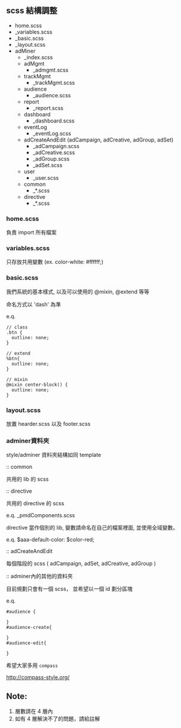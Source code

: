 ## scss 結構調整

* home.scss
* _variables.scss
* _basic.scss
* _layout.scss
* adMiner
  * _index.scss 
  * adMgmt
    * _admgmt.scss
  * trackMgmt
    * _trackMgmt.scss
  * audience
    * _audience.scss
  * report
    * _report.scss
  * dashboard
    * _dashboard.scss
  * eventLog
    * _eventLog.scss
  * adCreateAndEdit (adCampaign, adCreative, adGroup, adSet)
    * _adCampaign.scss
    * _adCreative.scss
    * _adGroup.scss
    * _adSet.scss
  * user
    * _user.scss
  * common
    * _*.scss
  * directive
    * _*.scss 


### home.scss

負責 import 所有檔案

### variables.scss

只存放共用變數 (ex. color-white: #ffffff;)

### basic.scss

我們系統的基本樣式, 以及可以使用的 @mixin, @extend 等等

命名方式以 'dash' 為準

e.q. 

```
// class
.btn {
  outline: none;
}

// extend
%btn{
  outline: none;
}

// mixin
@mixin center-block() {
  outline: none;
}

```

### layout.scss

放置 hearder.scss 以及 footer.scss

### adminer資料夾

   style/adminer 資料夾結構如同 template

:: common

共用的 lib 的 scss

:: directive

共用的 directive 的 scss

e.q. _pmdComponents.scss

directive 當作個別的 lib, 變數請命名在自己的檔案裡面, 並使用全域變數。

e.q. $aaa-default-color: $color-red;

:: adCreateAndEdit

每個階段的 scss ( adCampaign, adSet, adCreative, adGroup )

:: adminer內的其他的資料夾

目前規劃只會有一個 scss， 並希望以一個 id 劃分區塊

e.q.

```
#audience {

}
#audience-create{

}
#audience-edit{

}
```

希望大家多用 `compass`

http://compass-style.org/

## Note:
1. 層數請在 4 層內
2. 如有 4 層解決不了的問題，請給註解
